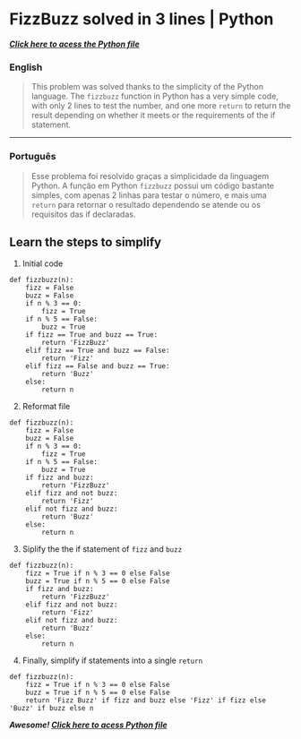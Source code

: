 # FizzBuzz solved in 3 lines | Python
***[Click here to acess the Python file](https://github.com/wallacewi/fizzbuzz-python/blob/main/fizzbuzz.py)***

### English
> This problem was solved thanks to the simplicity of the Python language.
> The `fizzbuzz` function in Python has a very simple code, with only 2 lines to test the number, and one more `return` to return the result depending on whether it meets or the requirements of the if statement.

***

### Português
> Esse problema foi resolvido graças a simplicidade da linguagem Python.
> A função em Python `fizzbuzz` possui um código bastante simples, com apenas 2 linhas para testar o número, e mais uma `return` para retornar o resultado dependendo se atende ou os requisitos das if declaradas.

## Learn the steps to simplify
1. Initial code
```
def fizzbuzz(n):
    fizz = False 
    buzz = False
    if n % 3 == 0:
        fizz = True
    if n % 5 == False:
        buzz = True
    if fizz == True and buzz == True:
        return 'FizzBuzz'
    elif fizz == True and buzz == False:
        return 'Fizz'
    elif fizz == False and buzz == True:
        return 'Buzz'
    else:
        return n
```
2. Reformat file
```
def fizzbuzz(n):
    fizz = False 
    buzz = False
    if n % 3 == 0:
        fizz = True
    if n % 5 == False:
        buzz = True
    if fizz and buzz:
        return 'FizzBuzz'
    elif fizz and not buzz:
        return 'Fizz'
    elif not fizz and buzz:
        return 'Buzz'
    else:
        return n
```
3. Siplify the the if statement of `fizz` and `buzz`
```
def fizzbuzz(n):
    fizz = True if n % 3 == 0 else False
    buzz = True if n % 5 == 0 else False
    if fizz and buzz:
        return 'FizzBuzz'
    elif fizz and not buzz:
        return 'Fizz'
    elif not fizz and buzz:
        return 'Buzz'
    else:
        return n
```
4. Finally, simplify if statements into a single `return`
```
def fizzbuzz(n):
    fizz = True if n % 3 == 0 else False
    buzz = True if n % 5 == 0 else False
    return 'Fizz Buzz' if fizz and buzz else 'Fizz' if fizz else 'Buzz' if buzz else n
```
***Awesome! [Click here to acess Python file](https://github.com/wallacewi/fizzbuzz-python/blob/main/fizzbuzz.py)***
